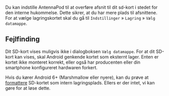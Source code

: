 Du kan indstille AntennaPod til at overføre afsnit til dit sd-kort i stedet for den interne hukommelse. Dette sikrer, at du har mere plads til afsnittene. For at vælge lagringskortet skal du gå til `Indstillinger` » `Lagring` » `Vælg datamappe`.

## Fejlfinding

Dit SD-kort vises muligvis ikke i dialogboksen `Vælg datamappe`. For at dit SD-kort kan vises, skal Android genkende kortet som eksternt lager. Enten er kortet ikke monteret korrekt, eller også har producenten eller din smartphone konfigureret hardwaren forkert.

Hvis du kører Android 6+ (Marshmallow eller nyere), kan du prøve at [formattere](https://lmgtfy.com/?q=android+6+sd+kort+intern+lagring) SD-kortet som intern lagringsplads. Ellers er der intet, vi kan gøre for at løse dette.
